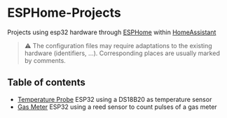 # ESPHome-Projects

Projects using esp32 hardware through [ESPHome](https://esphome.io/) within [HomeAssistant](https://www.home-assistant.io/)  
> ⚠️ The configuration files may require adaptations to the existing hardware (identifiers, ...). Corresponding places are usually marked by comments.

## Table of contents  
- [Temperature Probe](temperature-probe-ds18b20) ESP32 using a DS18B20 as temperature sensor
- [Gas Meter](gas-meter-pulse-counter) ESP32 using a reed sensor to count pulses of a gas meter